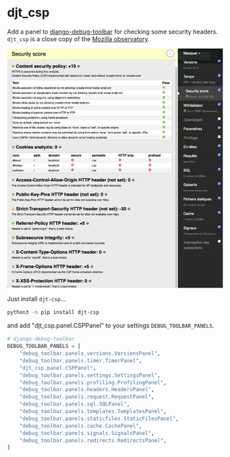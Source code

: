 djt_csp
=======

Add a panel to [django-debug-toolbar](https://github.com/jazzband/django-debug-toolbar) for checking some security headers.
`djt_csp` is a close copy of the [Mozilla observatory](https://observatory.mozilla.org/). 

![Screenshot](djt_csp.png)

Just install `djt-csp`...
```bash
python3 -m pip install djt-csp
```
 and add "djt_csp.panel.CSPPanel" to your settings `DEBUG_TOOLBAR_PANELS`.
```python
# django-debug-toolbar
DEBUG_TOOLBAR_PANELS = [
    "debug_toolbar.panels.versions.VersionsPanel",
    "debug_toolbar.panels.timer.TimerPanel",
    "djt_csp.panel.CSPPanel",
    "debug_toolbar.panels.settings.SettingsPanel",
    "debug_toolbar.panels.profiling.ProfilingPanel",
    "debug_toolbar.panels.headers.HeadersPanel",
    "debug_toolbar.panels.request.RequestPanel",
    "debug_toolbar.panels.sql.SQLPanel",
    "debug_toolbar.panels.templates.TemplatesPanel",
    "debug_toolbar.panels.staticfiles.StaticFilesPanel",
    "debug_toolbar.panels.cache.CachePanel",
    "debug_toolbar.panels.signals.SignalsPanel",
    "debug_toolbar.panels.redirects.RedirectsPanel",
]

```



